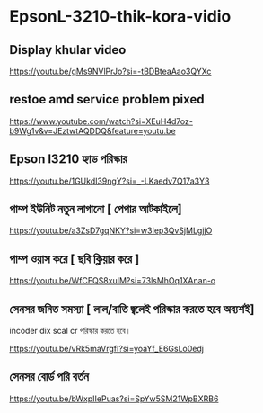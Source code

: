 # EpsonL-3210-thik-kora-vidio

## Display khular video

https://youtu.be/gMs9NVlPrJo?si=-tBDBteaAao3QYXc

## restoe amd service problem pixed

https://www.youtube.com/watch?si=XEuH4d7oz-b9Wg1v&v=JEztwtAQDDQ&feature=youtu.be


## Epson l3210 হ্যাড পরিস্কার

https://youtu.be/1GUkdI39ngY?si=_-LKaedv7Q17a3Y3

## পাম্প ইউনিট নতুন লাগানো [ পেপার আটকাইলে]
https://youtu.be/a3ZsD7gqNKY?si=w3Iep3QvSjMLgjjO

## পাম্প ওয়াস করে [ ছবি ক্লিয়ার করে ]

https://youtu.be/WfCFQS8xuIM?si=73lsMhOq1XAnan-o

## সেনসর জনিত সমস্যা [ লাল/বাতি জ্বলেই পরিস্কার করতে হবে অব্যশই]
incoder dix 
scal cr পরিস্কার করতে হবে।

https://youtu.be/vRk5maVrgfI?si=yoaYf_E6GsLo0edj

## সেনসর বোর্ড পরি বর্তন
https://youtu.be/bWxpIIePuas?si=SpYw5SM21WpBXRB6
